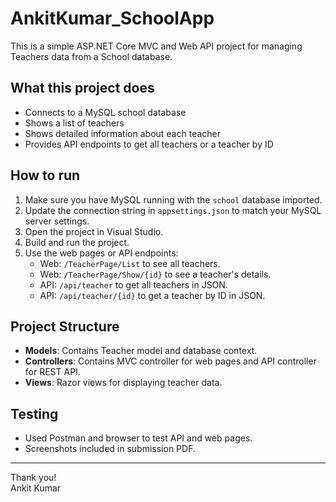 # AnkitKumar_SchoolApp

This is a simple ASP.NET Core MVC and Web API project for managing Teachers data from a School database.  

## What this project does

- Connects to a MySQL school database
- Shows a list of teachers
- Shows detailed information about each teacher
- Provides API endpoints to get all teachers or a teacher by ID

## How to run

1. Make sure you have MySQL running with the `school` database imported.
2. Update the connection string in `appsettings.json` to match your MySQL server settings.
3. Open the project in Visual Studio.
4. Build and run the project.
5. Use the web pages or API endpoints:
   - Web: `/TeacherPage/List` to see all teachers.
   - Web: `/TeacherPage/Show/{id}` to see a teacher's details.
   - API: `/api/teacher` to get all teachers in JSON.
   - API: `/api/teacher/{id}` to get a teacher by ID in JSON.

## Project Structure

- **Models**: Contains Teacher model and database context.
- **Controllers**: Contains MVC controller for web pages and API controller for REST API.
- **Views**: Razor views for displaying teacher data.

## Testing

- Used Postman and browser to test API and web pages.
- Screenshots included in submission PDF.

---

Thank you!  
Ankit Kumar  
